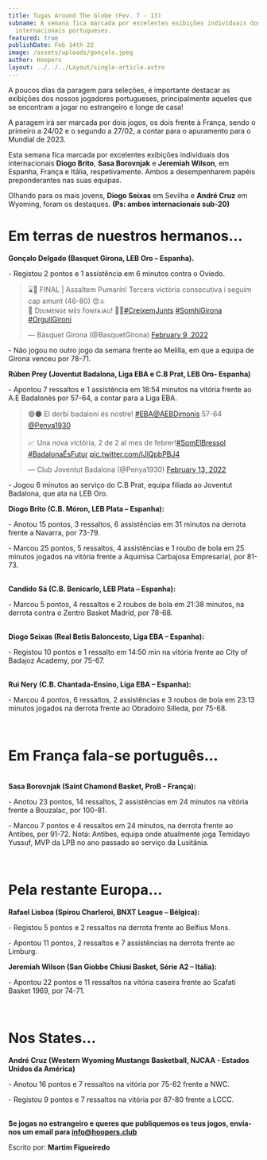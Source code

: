 ```yaml
---
title: Tugas Around The Globe (Fev. 7 - 13)
subname: A semana fica marcada por excelentes exibições individuais dos
  internacionais portugueses.
featured: true
publishDate: Feb 14th 22
image: /assets/uploads/gonçalo.jpeg
author: Hoopers
layout: ../../../Layout/single-article.astro
---
```

A poucos dias da paragem para seleções, é importante destacar as exibições dos nossos jogadores portugueses, principalmente aqueles que se encontram a jogar no estrangeiro e longe de casa! 

A paragem irá ser marcada por dois jogos, os dois frente à França, sendo o primeiro a 24/02 e o segundo a 27/02, a contar para o apuramento para o Mundial de 2023.

Esta semana fica marcada por excelentes exibições individuais dos internacionais **Diogo Brito**, **Sasa Borovnjak** e **Jeremiah Wilson**, em Espanha, França e Itália, respetivamente. Ambos a desempenharem papéis preponderantes nas suas equipas.

Olhando para os mais jovens, **Diogo Seixas** em Sevilha e **André Cruz** em Wyoming, foram os destaques. **(Ps: ambos internacionais sub-20)**

# **Em terras de nuestros hermanos…**

**Gonçalo Delgado (Basquet Girona, LEB Oro – Espanha).**

\- Registou 2 pontos e 1 assistência em 6 minutos contra o Oviedo. 

<!--StartFragment-->

<blockquote class="twitter-tweet"><p lang="ca" dir="ltr">⌛️🚀 FINAL | Assaltem Pumarín! Tercera victòria consecutiva i seguim cap amunt (46-80) 😍🔝<br>🎉 Dɪᴜᴍᴇɴɢᴇ ᴍᴇ́s fᴏɴᴛᴀᴊᴀᴜ! 🤜🤛<a href="https://twitter.com/hashtag/CreixemJunts?src=hash&amp;ref_src=twsrc%5Etfw">#CreixemJunts</a> <a href="https://twitter.com/hashtag/SomhiGirona?src=hash&amp;ref_src=twsrc%5Etfw">#SomhiGirona</a> <a href="https://twitter.com/hashtag/OrgullGiron%C3%AD?src=hash&amp;ref_src=twsrc%5Etfw">#OrgullGironí</a></p>&mdash; Bàsquet Girona (@BasquetGirona) <a href="https://twitter.com/BasquetGirona/status/1491521798931898369?ref_src=twsrc%5Etfw">February 9, 2022</a></blockquote> 

<!--EndFragment-->

\- [](https://twitter.com/basquetgirona/status/1491521798931898369?s=21)Não jogou no outro jogo da semana frente ao Melilla, em que a equipa de Girona venceu por 78-71.[](https://twitter.com/basquetgirona/status/1492933381797163012?s=21)

**Rúben Prey (Joventut Badalona, Liga EBA e C.B Prat, LEB Oro- Espanha)**

\- Apontou 7 ressaltos e 1 assistência em 18:54 minutos na vitória frente ao A.E Badalonès por 57-64, a contar para a Liga EBA.

<!--StartFragment-->

<blockquote class="twitter-tweet"><p lang="ca" dir="ltr">🟢⚫️ El derbi badaloní és nostre! <a href="https://twitter.com/hashtag/EBA?src=hash&amp;ref_src=twsrc%5Etfw">#EBA</a><a href="https://twitter.com/AEBDimonis?ref_src=twsrc%5Etfw">@AEBDimonis</a> 57-64 <a href="https://twitter.com/Penya1930?ref_src=twsrc%5Etfw">@Penya1930</a> <br><br>📈 Una nova victòria, 2 de 2 al mes de febrer!<a href="https://twitter.com/hashtag/SomElBressol?src=hash&amp;ref_src=twsrc%5Etfw">#SomElBressol</a> <a href="https://twitter.com/hashtag/Badalona%C3%89sFutur?src=hash&amp;ref_src=twsrc%5Etfw">#BadalonaÉsFutur</a> <a href="https://t.co/IJlQpbPBJ4">pic.twitter.com/IJlQpbPBJ4</a></p>&mdash; Club Joventut Badalona (@Penya1930) <a href="https://twitter.com/Penya1930/status/1492902328038526978?ref_src=twsrc%5Etfw">February 13, 2022</a></blockquote> 

<!--EndFragment-->

\- Jogou 6 minutos ao serviço do C.B Prat, equipa filiada ao Joventut Badalona, que ata na LEB Oro.

**Diogo Brito (C.B. Móron, LEB Plata – Espanha):**

\- Anotou 15 pontos, 3 ressaltos, 6 assistências em 31 minutos na derrota frente a Navarra, por 73-79.

\- Marcou 25 pontos, 5 ressaltos, 4 assistências e 1 roubo de bola em 25 minutos jogados na vitória frente a Aquimisa Carbajosa Empresarial, por 81-73.

**\
Candido Sá (C.B. Benicarlo, LEB Plata – Espanha):**

\- Marcou 5 pontos, 4 ressaltos e 2 roubos de bola em 21:38 minutos, na derrota contra o Zentro Basket Madrid, por 78-68.

**\
Diogo Seixas (Real Betis Baloncesto, Liga EBA – Espanha):**

\- Registou 10 pontos e 1 ressalto em 14:50 min na vitória frente ao City of Badajoz Academy, por 75-67.

**\
Rui Nery (C.B. Chantada-Ensino, Liga EBA – Espanha):**

\- Marcou 4 pontos, 6 ressaltos, 2 assistências e 3 roubos de bola em 23:13 minutos jogados na derrota frente ao Obradoiro Silleda, por 75-68. 

</br>

# **Em França fala-se português…**

**\
Sasa Borovnjak (Saint Chamond Basket, ProB - França):**

\- Anotou 23 pontos, 14 ressaltos, 2 assistências em 24 minutos na vitória frente a Bouzalac, por 100-81.

\- Marcou 7 pontos e 4 ressaltos em 24 minutos, na derrota frente ao Antibes, por 91-72. Nota: Antibes, equipa onde atualmente joga Temidayo Yussuf, MVP da LPB no ano passado ao serviço da Lusitânia.

</br>

# **Pela restante Europa…**

**Rafael Lisboa (Spirou Charleroi, BNXT League – Bélgica):**

\- Registou 5 pontos e 2 ressaltos na derrota frente ao Belfius Mons.

\- Apontou 11 pontos, 2 ressaltos e 7 assistências na derrota frente ao Limburg. 

**Jeremiah Wilson (San Giobbe Chiusi Basket, Série A2 – Itália):**

\- Apontou 22 pontos e 11 ressaltos na vitória caseira frente ao Scafati Basket 1969, por 74-71.

</br>

# **Nos States…**

**André Cruz (Western Wyoming Mustangs Basketball, NJCAA - Estados Unidos da América)**

\- Anotou 16 pontos e 7 ressaltos na vitória por 75-62 frente a NWC.

\- Registou 9 pontos e 7 ressaltos na vitória por 87-80 frente a LCCC. 

**\
Se jogas no estrangeiro e queres que publiquemos os teus jogos, envia-nos um email para info@hoopers.club**

Escrito por: **Martim Figueiredo**

<blockquote><script async src="https://platform.twitter.com/widgets.js" charset="utf-8"></script></blockquote>